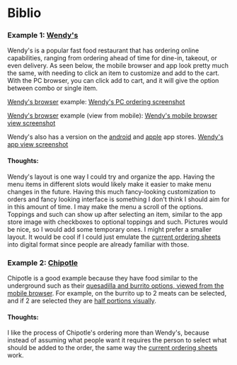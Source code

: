 # Biblio

### Example 1: [Wendy's](https://order.wendys.com/categories?site=menu&lang=en_US)

Wendy's is a popular fast food restaurant that has ordering online capabilities, ranging from ordering ahead of time for dine-in, takeout, or even delivery.
As seen below, the mobile browser and app look pretty much the same, with needing to click an item to customize and add to the cart. With the PC browser, you can click add to cart, and it will give the option between combo or single item.

[Wendy's browser][1] example:
[Wendy's PC ordering screenshot](https://github.com/Hanover-CS/HC24-Luuk-Crawford-Senior-Project/assets/32851596/c66e8ef7-ba24-4c58-b5c0-6485cb900e8d)

[Wendy's browser][1] example (view from mobile):
[Wendy's mobile browser view screenshot](https://github.com/Hanover-CS/HC24-Luuk-Crawford-Senior-Project/assets/32851596/2c80eb13-3fe6-4da7-85f0-2dbb5049ad71)

Wendy's also has a version on the [android][2] and [apple][3] app stores.
[Wendy's app view screenshot](https://github.com/Hanover-CS/HC24-Luuk-Crawford-Senior-Project/assets/32851596/67cf3bfd-43c7-40b5-a942-7f0cfe5f7462)


#### Thoughts:
  Wendy's layout is one way I could try and organize the app. Having the menu items in different slots would likely make it easier to make menu changes in the future. Having this much fancy-looking customization to orders and fancy looking interface is something I don't think I should aim for in this amount of time. I may make the menu a scroll of the options. Toppings and such can show up after selecting an item, similar to the app store image with checkboxes to optional toppings and such. Pictures would be nice, so I would add some temporary ones. I might prefer a smaller layout. It would be cool if I could just emulate the [current ordering sheets](https://github.com/Hanover-CS/HC24-Luuk-Crawford-Senior-Project/assets/32851596/19be7b5f-ed5d-42bb-882a-7042fcce4b22) into digital format since people are already familiar with those.

### Example 2: [Chipotle](https://www.chipotle.com/) 

Chipotle is a good example because they have food similar to the underground such as their [quesadilla and burrito options, viewed from the mobile browser](https://github.com/Hanover-CS/HC24-Luuk-Crawford-Senior-Project/assets/32851596/353d2fc6-e825-4613-a81b-7232145e9a7b). For example, on the burrito up to 2 meats can be selected, and if 2 are selected they are [half portions visually](https://github.com/Hanover-CS/HC24-Luuk-Crawford-Senior-Project/assets/32851596/fbe3fa9d-8ac7-4149-b638-e803b37f4629).

#### Thoughts:
  I like the process of Chipotle's ordering more than Wendy's, because instead of assuming what people want it requires the person to select what should be added to the order, the same way the [current ordering sheets](https://github.com/Hanover-CS/HC24-Luuk-Crawford-Senior-Project/assets/32851596/19be7b5f-ed5d-42bb-882a-7042fcce4b22) work.


[1]: https://order.wendys.com/categories?site=menu&lang=en_US
[2]: https://play.google.com/store/apps/details?id=com.wendys.nutritiontool
[3]: https://apps.apple.com/us/app/wendys/id540518599

